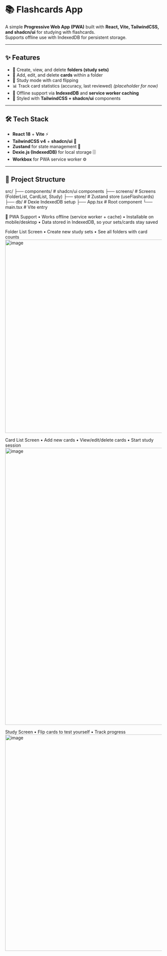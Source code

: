 # 📚 Flashcards App

A simple **Progressive Web App (PWA)** built with **React, Vite, TailwindCSS, and shadcn/ui** for studying with flashcards.  
Supports offline use with IndexedDB for persistent storage.

---

## ✨ Features
- 📁 Create, view, and delete **folders (study sets)**
- 📝 Add, edit, and delete **cards** within a folder
- 🔄 Study mode with card flipping
- 📊 Track card statistics (accuracy, last reviewed) *(placeholder for now)*
- 💾 Offline support via **IndexedDB** and **service worker caching**
- 🎨 Styled with **TailwindCSS + shadcn/ui** components  

---

## 🛠️ Tech Stack
- **React 18** + **Vite** ⚡  
- **TailwindCSS v4** + **shadcn/ui** 🎨  
- **Zustand** for state management 🐻  
- **Dexie.js (IndexedDB)** for local storage 🗄️  
- **Workbox** for PWA service worker ⚙️  

---

## 📂 Project Structure
src/
├── components/       # shadcn/ui components
├── screens/          # Screens (FolderList, CardList, Study)
├── store/            # Zustand store (useFlashcards)
├── db/               # Dexie IndexedDB setup
├── App.tsx           # Root component
└── main.tsx          # Vite entry

📱 PWA Support
	•	Works offline (service worker + cache)
	•	Installable on mobile/desktop
	•	Data stored in IndexedDB, so your sets/cards stay saved
  
Folder List Screen
	•	Create new study sets
	•	See all folders with card counts
<img width="862" height="622" alt="image" src="https://github.com/user-attachments/assets/d5d5878a-41f2-46f1-92fa-7ecfdeec5642" />

Card List Screen
	•	Add new cards
	•	View/edit/delete cards
	•	Start study session
<img width="710" height="891" alt="image" src="https://github.com/user-attachments/assets/07627044-db3f-47ae-baf9-7234a1db3bea" />

Study Screen
	•	Flip cards to test yourself
	•	Track progress
<img width="876" height="696" alt="image" src="https://github.com/user-attachments/assets/e7bceb44-dc95-48ff-8ba4-9d961de044ef" />
